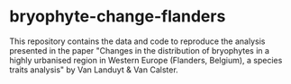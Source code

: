 # bryophyte-change-flanders
This repository contains the data and code to reproduce the analysis presented in the paper "Changes in the distribution of bryophytes in a highly urbanised region in Western Europe (Flanders, Belgium), a species traits analysis" by Van Landuyt &amp; Van Calster.
